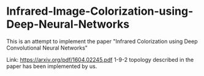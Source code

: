 # Infrared-Image-Colorization-using-Deep-Neural-Networks
This is an attempt to implement the paper "Infrared Colorization using Deep Convolutional Neural Networks" 

Link: https://arxiv.org/pdf/1604.02245.pdf
1-9-2 topology described in the paper has been implemented by us.
